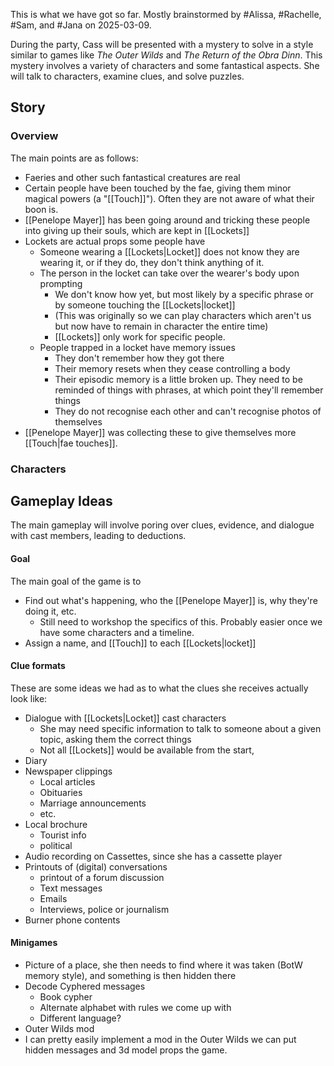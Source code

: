 This is what we have got so far. Mostly brainstormed by #Alissa, #Rachelle, #Sam,  and #Jana on 2025-03-09. 

During the party, Cass will be presented with a mystery to solve in a style similar to games like *The Outer Wilds* and *The Return of the Obra Dinn*. This mystery involves a variety of characters and some fantastical aspects. She will talk to characters, examine clues, and solve puzzles. 

## Story
### Overview
The main points are as follows:
- Faeries and other such fantastical creatures are real
- Certain people have been touched by the fae, giving them minor magical powers (a "[[Touch]]"). Often they are not aware of what their boon is. 
- [[Penelope Mayer]] has been going around and tricking these people into giving up their souls, which are kept in [[Lockets]]
- Lockets are actual props some people have
	- Someone wearing a [[Lockets|Locket]] does not know they are wearing it, or if they do, they don't think anything of it. 
	- The person in the locket can take over the wearer's body upon prompting 
		- We don't know how yet, but most likely by a specific phrase or by someone touching the [[Lockets|locket]]
		- (This was originally so we can play characters which aren't us but now have to remain in character the entire time)
		- [[Lockets]] only work for specific people. 
	- People trapped in a locket have memory issues
		- They don't remember how they got there
		- Their memory resets when they cease controlling a body
		- Their episodic memory is a little broken up. They need to be reminded of things with phrases, at which point they'll remember things
		- They do not recognise each other and can't recognise photos of themselves
- [[Penelope Mayer]] was collecting these to give themselves more [[Touch|fae touches]]. 

### Characters


## Gameplay Ideas
The main gameplay will involve poring over clues, evidence, and dialogue with cast members, leading to deductions. 
#### Goal
The main goal of the game is to 
- Find out what's happening, who the [[Penelope Mayer]] is, why they're doing it, etc. 
	- Still need to workshop the specifics of this. Probably easier once we have some characters and a timeline.
- Assign a name, and [[Touch]] to each [[Lockets|locket]]

#### Clue formats
These are some ideas we had as to what the clues she receives actually look like:
- Dialogue with [[Lockets|Locket]] cast characters
	- She may need specific information to talk to someone about a given topic, asking them the correct things
	- Not all [[Lockets]] would be available from the start, 
- Diary
- Newspaper clippings
	- Local articles
	- Obituaries
	- Marriage announcements 
	- etc.
- Local brochure
	- Tourist info
	- political
- Audio recording on Cassettes, since she has a cassette player
- Printouts of (digital) conversations
	- printout of a forum discussion
	- Text messages
	- Emails
	- Interviews, police or journalism
- Burner phone contents
#### Minigames
- Picture of a place, she then needs to find where it was taken (BotW memory style), and something is then hidden there
-  Decode Cyphered messages
	- Book cypher
	- Alternate alphabet with rules we come up with
	- Different language?
- Outer Wilds mod
- I can pretty easily implement a mod in the Outer Wilds we can put hidden messages and 3d model props the game.

